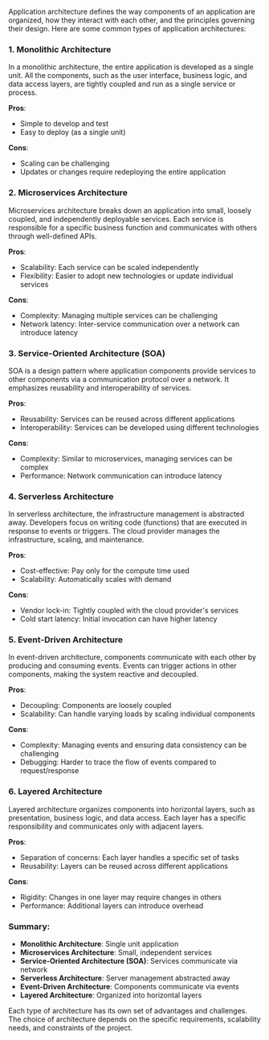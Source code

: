 Application architecture defines the way components of an application are organized, how they interact with each other, and the principles governing their design. Here are some common types of application architectures:

### 1. Monolithic Architecture

In a monolithic architecture, the entire application is developed as a single unit. All the components, such as the user interface, business logic, and data access layers, are tightly coupled and run as a single service or process.

**Pros**:
- Simple to develop and test
- Easy to deploy (as a single unit)
  
**Cons**:
- Scaling can be challenging
- Updates or changes require redeploying the entire application

### 2. Microservices Architecture

Microservices architecture breaks down an application into small, loosely coupled, and independently deployable services. Each service is responsible for a specific business function and communicates with others through well-defined APIs.

**Pros**:
- Scalability: Each service can be scaled independently
- Flexibility: Easier to adopt new technologies or update individual services
  
**Cons**:
- Complexity: Managing multiple services can be challenging
- Network latency: Inter-service communication over a network can introduce latency

### 3. Service-Oriented Architecture (SOA)

SOA is a design pattern where application components provide services to other components via a communication protocol over a network. It emphasizes reusability and interoperability of services.

**Pros**:
- Reusability: Services can be reused across different applications
- Interoperability: Services can be developed using different technologies
  
**Cons**:
- Complexity: Similar to microservices, managing services can be complex
- Performance: Network communication can introduce latency

### 4. Serverless Architecture

In serverless architecture, the infrastructure management is abstracted away. Developers focus on writing code (functions) that are executed in response to events or triggers. The cloud provider manages the infrastructure, scaling, and maintenance.

**Pros**:
- Cost-effective: Pay only for the compute time used
- Scalability: Automatically scales with demand
  
**Cons**:
- Vendor lock-in: Tightly coupled with the cloud provider's services
- Cold start latency: Initial invocation can have higher latency

### 5. Event-Driven Architecture

In event-driven architecture, components communicate with each other by producing and consuming events. Events can trigger actions in other components, making the system reactive and decoupled.

**Pros**:
- Decoupling: Components are loosely coupled
- Scalability: Can handle varying loads by scaling individual components
  
**Cons**:
- Complexity: Managing events and ensuring data consistency can be challenging
- Debugging: Harder to trace the flow of events compared to request/response

### 6. Layered Architecture

Layered architecture organizes components into horizontal layers, such as presentation, business logic, and data access. Each layer has a specific responsibility and communicates only with adjacent layers.

**Pros**:
- Separation of concerns: Each layer handles a specific set of tasks
- Reusability: Layers can be reused across different applications
  
**Cons**:
- Rigidity: Changes in one layer may require changes in others
- Performance: Additional layers can introduce overhead

### Summary:

- **Monolithic Architecture**: Single unit application
- **Microservices Architecture**: Small, independent services
- **Service-Oriented Architecture (SOA)**: Services communicate via network
- **Serverless Architecture**: Server management abstracted away
- **Event-Driven Architecture**: Components communicate via events
- **Layered Architecture**: Organized into horizontal layers

Each type of architecture has its own set of advantages and challenges. The choice of architecture depends on the specific requirements, scalability needs, and constraints of the project.